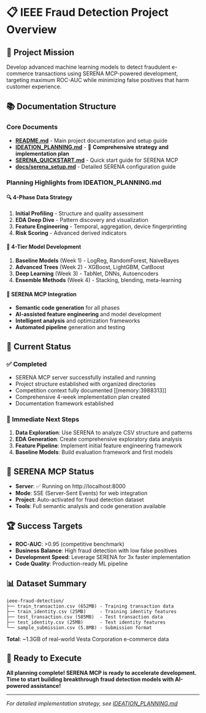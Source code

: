 # 📋 IEEE Fraud Detection Project Overview

## 🎯 Project Mission
Develop advanced machine learning models to detect fraudulent e-commerce transactions using SERENA MCP-powered development, targeting maximum ROC-AUC while minimizing false positives that harm customer experience.

## 📚 Documentation Structure

### Core Documents
- **[README.md](../README.md)** - Main project documentation and setup guide
- **[IDEATION_PLANNING.md](../IDEATION_PLANNING.md)** - 🧠 **Comprehensive strategy and implementation plan**
- **[SERENA_QUICKSTART.md](../SERENA_QUICKSTART.md)** - Quick start guide for SERENA MCP
- **[docs/serena_setup.md](serena_setup.md)** - Detailed SERENA configuration guide

### Planning Highlights from IDEATION_PLANNING.md

#### 🔍 **4-Phase Data Strategy**
1. **Initial Profiling** - Structure and quality assessment
2. **EDA Deep Dive** - Pattern discovery and visualization  
3. **Feature Engineering** - Temporal, aggregation, device fingerprinting
4. **Risk Scoring** - Advanced derived indicators

#### 🤖 **4-Tier Model Development**
1. **Baseline Models** (Week 1) - LogReg, RandomForest, NaiveBayes
2. **Advanced Trees** (Week 2) - XGBoost, LightGBM, CatBoost
3. **Deep Learning** (Week 3) - TabNet, DNNs, Autoencoders
4. **Ensemble Methods** (Week 4) - Stacking, blending, meta-learning

#### 🚀 **SERENA MCP Integration**
- **Semantic code generation** for all phases
- **AI-assisted feature engineering** and model development
- **Intelligent analysis** and optimization frameworks
- **Automated pipeline** generation and testing

## 🎯 Current Status

### ✅ Completed
- SERENA MCP server successfully installed and running
- Project structure established with organized directories
- Competition context fully documented [[memory:3988313]]
- Comprehensive 4-week implementation plan created
- Documentation framework established

### 🎯 Immediate Next Steps
1. **Data Exploration**: Use SERENA to analyze CSV structure and patterns
2. **EDA Generation**: Create comprehensive exploratory data analysis
3. **Feature Pipeline**: Implement initial feature engineering framework
4. **Baseline Models**: Build evaluation framework and first models

## 🔧 SERENA MCP Status
- **Server**: ✅ Running on http://localhost:8000
- **Mode**: SSE (Server-Sent Events) for web integration
- **Project**: Auto-activated for fraud detection dataset
- **Tools**: Full semantic analysis and code generation available

## 🏆 Success Targets
- **ROC-AUC**: >0.95 (competitive benchmark)
- **Business Balance**: High fraud detection with low false positives
- **Development Speed**: Leverage SERENA for 3x faster implementation
- **Code Quality**: Production-ready ML pipeline

## 📊 Dataset Summary
```
ieee-fraud-detection/
├── train_transaction.csv (652MB) - Training transaction data
├── train_identity.csv (25MB)     - Training identity features  
├── test_transaction.csv (585MB)  - Test transaction data
├── test_identity.csv (25MB)      - Test identity features
└── sample_submission.csv (5.8MB) - Submission format
```

**Total**: ~1.3GB of real-world Vesta Corporation e-commerce data

## 🚀 Ready to Execute

**All planning complete! SERENA MCP is ready to accelerate development. Time to start building breakthrough fraud detection models with AI-powered assistance!**

---

*For detailed implementation strategy, see [IDEATION_PLANNING.md](../IDEATION_PLANNING.md)* 